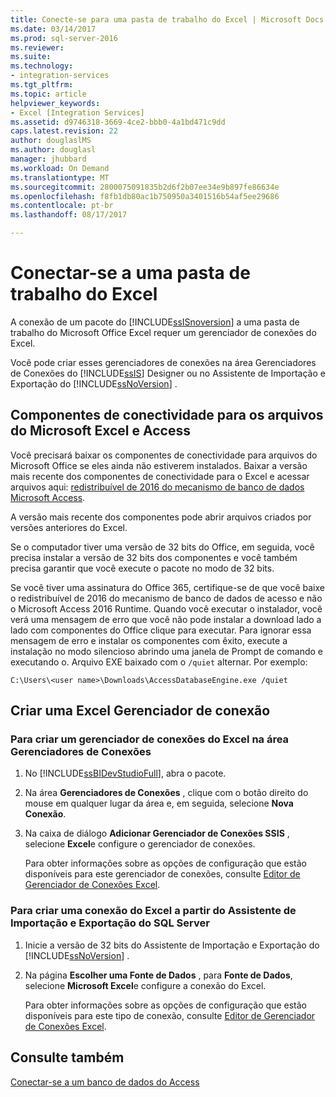 ```yaml
---
title: Conecte-se para uma pasta de trabalho do Excel | Microsoft Docs
ms.date: 03/14/2017
ms.prod: sql-server-2016
ms.reviewer: 
ms.suite: 
ms.technology:
- integration-services
ms.tgt_pltfrm: 
ms.topic: article
helpviewer_keywords:
- Excel [Integration Services]
ms.assetid: d9746318-3669-4ce2-bbb0-4a1bd471c9dd
caps.latest.revision: 22
author: douglaslMS
ms.author: douglasl
manager: jhubbard
ms.workload: On Demand
ms.translationtype: MT
ms.sourcegitcommit: 2800075091835b2d6f2b07ee34e9b897fe86634e
ms.openlocfilehash: f8fb1db80ac1b750950a3401516b54af5ee29686
ms.contentlocale: pt-br
ms.lasthandoff: 08/17/2017

---
```

# <a name="connect-to-an-excel-workbook"></a>Conectar-se a uma pasta de trabalho do Excel
  A conexão de um pacote do [!INCLUDE[ssISnoversion](../../includes/ssisnoversion-md.md)] a uma pasta de trabalho do Microsoft Office Excel requer um gerenciador de conexões do Excel.  
  
 Você pode criar esses gerenciadores de conexões na área Gerenciadores de Conexões do [!INCLUDE[ssIS](../../includes/ssis-md.md)] Designer ou no Assistente de Importação e Exportação do [!INCLUDE[ssNoVersion](../../includes/ssnoversion-md.md)] .  
 
## <a name="connectivity-components-for-microsoft-excel-and-access-files"></a>Componentes de conectividade para os arquivos do Microsoft Excel e Access
  
Você precisará baixar os componentes de conectividade para arquivos do Microsoft Office se eles ainda não estiverem instalados. Baixar a versão mais recente dos componentes de conectividade para o Excel e acessar arquivos aqui: [redistribuível de 2016 do mecanismo de banco de dados Microsoft Access](https://www.microsoft.com/download/details.aspx?id=54920).
  
A versão mais recente dos componentes pode abrir arquivos criados por versões anteriores do Excel.

Se o computador tiver uma versão de 32 bits do Office, em seguida, você precisa instalar a versão de 32 bits dos componentes e você também precisa garantir que você execute o pacote no modo de 32 bits.

Se você tiver uma assinatura do Office 365, certifique-se de que você baixe o redistribuível de 2016 do mecanismo de banco de dados de acesso e não o Microsoft Access 2016 Runtime. Quando você executar o instalador, você verá uma mensagem de erro que você não pode instalar a download lado a lado com componentes do Office clique para executar. Para ignorar essa mensagem de erro e instalar os componentes com êxito, execute a instalação no modo silencioso abrindo uma janela de Prompt de comando e executando o. Arquivo EXE baixado com o `/quiet` alternar. Por exemplo:

`C:\Users\<user name>\Downloads\AccessDatabaseEngine.exe /quiet`

## <a name="create-an-excel-connection-manager"></a>Criar uma Excel Gerenciador de conexão

### <a name="to-create-an-excel-connection-manager-from-the-connection-managers-area"></a>Para criar um gerenciador de conexões do Excel na área Gerenciadores de Conexões  
  
1.  No [!INCLUDE[ssBIDevStudioFull](../../includes/ssbidevstudiofull-md.md)], abra o pacote.  
  
2.  Na área **Gerenciadores de Conexões** , clique com o botão direito do mouse em qualquer lugar da área e, em seguida, selecione **Nova Conexão**.  
  
3.  Na caixa de diálogo **Adicionar Gerenciador de Conexões SSIS** , selecione **Excel**e configure o gerenciador de conexões.  
  
     Para obter informações sobre as opções de configuração que estão disponíveis para este gerenciador de conexões, consulte [Editor de Gerenciador de Conexões Excel](../../integration-services/connection-manager/excel-connection-manager-editor.md).  
  
### <a name="to-create-an-excel-connection-from-the-sql-server-import-and-export-wizard"></a>Para criar uma conexão do Excel a partir do Assistente de Importação e Exportação do SQL Server  
  
1.  Inicie a versão de 32 bits do Assistente de Importação e Exportação do [!INCLUDE[ssNoVersion](../../includes/ssnoversion-md.md)] .  
  
2.  Na página **Escolher uma Fonte de Dados** , para **Fonte de Dados**, selecione **Microsoft Excel**e configure a conexão do Excel.  
  
     Para obter informações sobre as opções de configuração que estão disponíveis para este tipo de conexão, consulte [Editor de Gerenciador de Conexões Excel](../../integration-services/connection-manager/excel-connection-manager-editor.md).  
  
## <a name="see-also"></a>Consulte também  
 [Conectar-se a um banco de dados do Access](../../integration-services/connection-manager/connect-to-an-access-database.md)  
  
  

